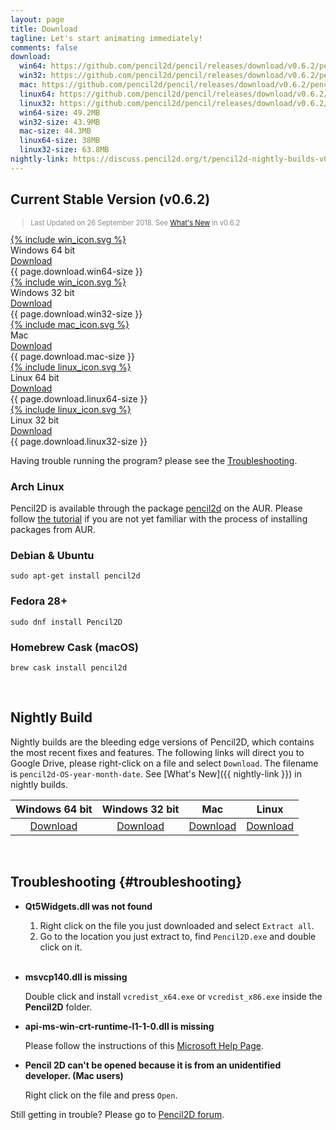 ```yaml
---
layout: page
title: Download
tagline: Let's start animating immediately!
comments: false
download:
  win64: https://github.com/pencil2d/pencil/releases/download/v0.6.2/pencil2d-win64-0.6.2.zip
  win32: https://github.com/pencil2d/pencil/releases/download/v0.6.2/pencil2d-win32-0.6.2.zip
  mac: https://github.com/pencil2d/pencil/releases/download/v0.6.2/pencil2d-mac-0.6.2.zip
  linux64: https://github.com/pencil2d/pencil/releases/download/v0.6.2/pencil2d-linux-amd64-0.6.2.AppImage
  linux32: https://github.com/pencil2d/pencil/releases/download/v0.6.2/pencil2d-linux-i386-0.6.2.AppImage
  win64-size: 49.2MB
  win32-size: 43.9MB
  mac-size: 44.3MB
  linux64-size: 38MB
  linux32-size: 63.8MB
nightly-link: https://discuss.pencil2d.org/t/pencil2d-nightly-builds-v0-6-3/3118
---
```


## Current Stable Version (v0.6.2)

<blockquote style="color:#898989;font-size:0.8em">
Last Updated on 26 September 2018.
See <a href="/2018/09/maintenance-release-0.6.2.html">What's New</a> in v0.6.2
</blockquote>

<div class="download-tiles">
<div></div>
<div class="download-tile">
  <a href="{{ page.download.win64 }}">
    {% include win_icon.svg %}
  </a><br>
  Windows 64 bit <br>
  <a href="{{ page.download.win64 }}">Download</a>
  <div class="download-size">{{ page.download.win64-size }}</div>
</div>

<div class="download-tile">
  <a href="{{ page.download.win32 }}">
    {% include win_icon.svg %}
  </a><br>
  Windows 32 bit <br>
  <a href="{{ page.download.win32 }}">Download</a>
  <div class="download-size">{{ page.download.win32-size }}</div>
</div>

<div class="download-tile">
  <a href="{{ page.download.mac }}">
    {% include mac_icon.svg %}
  </a><br>
  Mac <br>
  <a href="{{ page.download.mac }}">Download</a>
  <div class="download-size">{{ page.download.mac-size }}</div>
</div>

<div class="download-tile">
  <a href="{{ page.download.linux64 }}">
    {% include linux_icon.svg %}
  </a><br>
  Linux 64 bit<br>
  <a href="{{ page.download.linux64 }}">Download</a>
  <div class="download-size">{{ page.download.linux64-size }}</div>
</div>

<div class="download-tile">
  <a href="{{ page.download.linux32 }}">
    {% include linux_icon.svg %}
  </a><br>
  Linux 32 bit<br>
  <a href="{{ page.download.linux32 }}">Download</a>
  <div class="download-size">{{ page.download.linux32-size }}</div>
</div>

</div>
<div style="clear:both"></div>

Having trouble running the program? please see the
<a href="#troubleshooting">Troubleshooting</a>.

### Arch Linux

Pencil2D is available through the package [pencil2d](https://aur.archlinux.org/packages/pencil2d) on the AUR. Please follow [the tutorial](https://wiki.archlinux.org/index.php/Arch_User_Repository#Installing_packages) if you are not yet familiar with the process of installing packages from AUR.

### Debian & Ubuntu

```
sudo apt-get install pencil2d
```

### Fedora 28+

```
sudo dnf install Pencil2D
```

### Homebrew Cask (macOS)

```
brew cask install pencil2d
```

<br>

## Nightly Build <a name="nightlybuild"></a>

Nightly builds are the bleeding edge versions of Pencil2D, which contains the most recent fixes and features. The following links will direct you to Google Drive, please right-click on a file and select `Download`. The filename is `pencil2d-OS-year-month-date`. See [What's New]({{ nightly-link }}) in nightly builds.

| Windows 64 bit   | Windows 32 bit    | Mac             | Linux             |
| :--------------: | :---------------: | :-------------: | :---------------: |
| [Download][0]    | [Download][1]     | [Download][2]   | [Download][3]     |

[0]: https://goo.gl/5pZXED
[1]: https://goo.gl/0rbHu6
[2]: https://goo.gl/PXsLCI
[3]: https://goo.gl/NQuJYr

<br>

## Troubleshooting {#troubleshooting}

- **Qt5Widgets.dll was not found**

    1. Right click on the file you just downloaded and select `Extract all`.
    2. Go to the location you just extract to, find `Pencil2D.exe` and double click on it.
    <br>

- **msvcp140.dll is missing**

    Double click and install `vcredist_x64.exe` or `vcredist_x86.exe` inside the **Pencil2D** folder.

- **api-ms-win-crt-runtime-l1-1-0.dll is missing**

    Please follow the instructions of this [Microsoft Help Page](https://support.microsoft.com/en-us/help/2999226/update-for-universal-c-runtime-in-windows).

- **Pencil 2D can't be opened because it is from an unidentified developer. (Mac users)**

    Right click on the file and press `Open`.

Still getting in trouble? Please go to [Pencil2D forum](https://discuss.pencil2d.org/c/support).

